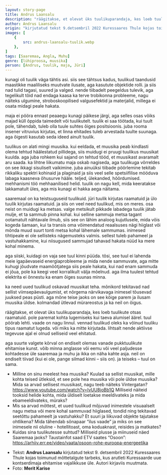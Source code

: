 ```yaml
---
layout: story-page
title: Andrus Laansalu
description: "räägitakse, et olevat üks tuulikuparandaja, kes loeb tuulikute otsas raamatuid."
author: Andrus Laansalu
origin: "kirjutatud tekst 9.detsembril 2022 Kuressaares Thule kojas toimunud mõttetalgute tarbeks, kus arutleti Kuressaarde uue kontserdimaja ehitamise vajalikkuse üle."
images: [
    {
        src: andrus-laansalu-tuulik.webp
    },
]
tags: [Saaremaa, Angla, Muhu]
genre: [lühiproosa, muusika]
person: [Andrus, tuulik, maja, Jüri]
---
```


<!-- # {{$doc.title}} -->

kunagi oli tuulik väga tähtis asi. siis see tähtsus kadus, tuulikud taandusid maastikke maaliliseks muutvate ilusate, aga kasutute objektide rolli. ja siis nad tulid tagasi, suured ja valged. nende tiibadelt peegeldus tulevik, aga tegelikult tõid nad endaga kaasa ka terve trobikonna probleeme, nagu näiteks ulgumine, stroboskoopilised valgusefektid ja materjalid, millega ei osata midagi peale hakata. 

maja ei pööra ennast peaaegu kunagi päikese järgi, aga selles osas võiks majad küll õppida taimedelt või tuulikutelt. tuulik ei saa töötada, kui tuult pole, tähendab, tuleb olla tuule suhtes õiges positsioonis. juba rooma insener vitruvius kirjutas, et linna ehitades tuleb arvestada tuulte suunaga. aga õigesti kasutab seda ideed ainult tuulik. 
 
tuulikus on alati mingi muusika. kui eeldada, et muusika peab kindlasti olema tehtud häälestatud pillidega, siis muidugi ei pruugi tuulikus muusikat kuulda. aga juba rohkem kui sajand on tehtud tööd, et muusikast avaramalt aru saada. ka lihtne liikumatu maja oskab nagiseda, aga tuulikuga võrreldes on see ikkagi sisuliselt vaikimine. juba ainuüksi tiibade pöörlemine tekitab rikkaliku spektri kohinaid ja plaginaid ja siis veel selle spetsiifilise mööduva labaga kaasneva õhusurve hääle. teljed, ülekanded, hõõrdumised. mehhanismi töö mehhaanilised helid. tuulik on nagu kell, mida keeratakse lakkamatult üles, aga mis kunagi ei hakka aega näitama. 

saaremaal on ka teistsuguseid tuulikuid. jüri tuulik kirjutas raamatuid ja ülo tuulik kirjutas raamatuid. ja siis on veel need tuulikud, mis on meres. osa neist on muidugi ka metsas. valge metsikult pikkade labadega tuulik jätab mulje, et ta sammub pinna kohal. kui selline sammuja metsa tagant ootamatult nähtavale ilmub, siis see on lähim analoog kujutlusele, mida võis kogeda šamaan, kui ta transis oma võimendatud reaalsuses nägi hiiglast või mõnda muud suurt tonti metsa kohal lähemale sammumas. inimesed tihtipeale ei ole sellisteks nägemusteks valmis. sellest tuleb pahameel ja vastuhakkamine, kui niisugused sammujad tahavad hakata nüüd ka mere kohal minema. 

aga siiski, kuidagi on vaja see tuul kinni püüda. tõsi, see tuul ei lahenda meie igapäevaseid energiaprobleeme ja mida nende sammuvate, aga mitte kuhugi jõudvate maamõõtjatega siis peale hakata, kui nad enam sammuda ei jõua, pole ka keegi veel korralikult välja mõelnud. aga ilma tuulest tehtud elektrita ei õnnestu ka enam õiges suunas minna. 

ka need uued tuulikud oskavad muusikat teha. mõnikord tekitavad nad sellist viimsepäevaulgumist, et nõrgema närvikavaga inimesel tõusevad juuksed peas püsti. aga mõne teise jaoks on see kõige parem ja ilusam muusika üldse. kolmandad ütlevad mürareostus ja ka neil on õigus. 

räägitakse, et olevat üks tuulikuparandaja, kes loeb tuulikute otsas raamatuid. pole paremat kohta lugemiseks kui taeva alumisel äärel. tuul pöörab lehti. vaade on nagu linnul. 
vennad tuulikud oleks ka võinud tuuliku tipus raamatut lugeda. või miks ka mitte kirjutada. lihtsalt nende aktiivse tegevuse ajal ei olnud selliseid veel ehitatud. 

aga suurte valgete kõrval on endiselt olemas vanade pukktuulikute ehitamise kunst. võib minna anglasse või eemu või veel paljudesse kohtadesse üle saaremaa ja muhu ja ikka on näha kahte asja. neil on endiselt tiivad (kui ei ole, pange silmad kinni – siis on). ja teiseks – tuul on sama. 


<!-- Täägid taanduma ehitama pöörama pöörlema sammuma -->

<story-author :author="author" :origin="origin"></story-author>

<details-wrapper summary="Mis mõtted tekkisid?">

- Milline on sinu meelest hea muusika? Kuulad sa sellist muusikat, mille kohta teised ütleksid, et see pole hea muusika või pole üldse muusika? Mida sa arvad sellisest muusikast, nagu teeb näiteks Vintergatan? https://www.youtube.com/watch?v=IvUU8joBb1Q Milliseid näiteid tooksid helide kohta, mida üldiselt loetakse meeldivateks ja mida ebameeldivateks, müraks?
- Mis sa arvad mõttest, et uued tuulikud mõjuvad inimestele visuaalselt nagu metsa või mere kohal sammuvad hiiglased, tondid ning tekitavad seetõttu pahameelt ja vastuhakku? Et suuri ja liikuvad objekte tajutakse ohtlikena? Mida tähendab sõnapaar “ilus vaade” ja miks on see inimesele nii oluline - hotellitoast, oma koduaknast, reisides ja matkates? 
- Kuidas sina tuulikutesse suhtud? Milliseid plusse ja miinuseid näed Saaremaa jaoks? Taustainfot saad ETV saates “Osoon”: https://arhiiv.err.ee/video/vaata/osoon-rohe-euroopa-energeetika

</details-wrapper>


<details-wrapper summary="Allikad" class="text-sm" icon="icon-park-outline:document-folder">

- Tekst: **Andrus Laansalu** kirjutatud tekst 9. detsembril 2022 Kuressaares Thule kojas toimunud mõttetalgute tarbeks, kus arutleti Kuressaarde uue kontserdimaja ehitamise vajalikkuse üle. Autori kirjaviis muutmata.
- Foto: **Merit Karise**

</details-wrapper>
